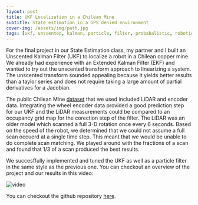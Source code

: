 ```yaml
---
layout: post
title: UKF Localization in a Chilean Mine
subtitle: State estimation in a GPS denied environment
cover-img: /assets/img/path.jpg
tags: [ukf, unscented, kalman, particle, filter, probabalistic, robotics, python, mining, autonomy]
---
```


For the final project in our State Estimation class, my partner and I built an Unscented Kalman Filter (UKF) to localize a robot in a Chilean copper mine. We already had experience with an Extended Kalman Filter (EKF) and wanted to try out the unscented transform approach to linearizing a system. The unscented transform sounded appealing because it yields better results than a taylor series and does not require taking a large amount of partial derivatives for a Jacobian. 

The public Chilean Mine [dataset](http://dataset.amtc.cl/) that we used included LiDAR and encoder data. Integrating the wheel encoder data provided a good prediction step for our UKF and the LiDAR measurements could be compared to an occupancy grid map for the corection step of the filter. The LiDAR was an older model which scanned a full 3-D rotation once every 6 seconds. Based on the speed of the robot, we determined that we could not assume a full scan occuerd at a single time step. This meant that we would be unable to do complete scan matching. We played around with the fractions of a scan and found that 1/3 of a scan produced the best results.  

We succesffully implemented and tuned the UKF as well as a particle filter in the same style as the previous one. You can checkout an overview of the project and our results in this video:

![video](https://drive.google.com/file/d/1k3QqLXrcS_RzYz-ZXLEUlcOT1XIYHmOQ/view?ts=5ee7edce)

You can checkout the github repository [here](https://github.com/peterjohnsonhmc/E205/tree/master/Final%20Project).
